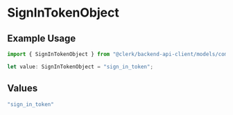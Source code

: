 # SignInTokenObject

## Example Usage

```typescript
import { SignInTokenObject } from "@clerk/backend-api-client/models/components";

let value: SignInTokenObject = "sign_in_token";
```

## Values

```typescript
"sign_in_token"
```